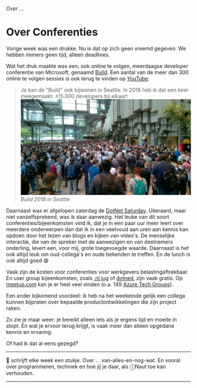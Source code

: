 *Over ...*

# Over Conferenties

Vorige week was een drukke. Nu is dat op zich geen vreemd gegeven. We hebben immers geen tijd, alleen deadlines.

Wat het druk maakte was een, ook online te volgen, meerdaagse developer conferentie van Microsoft, genaamd [Build](https://build.microsoft.com/en-US/home). Een aantal van de meer dan 300 online te volgen sessies is ook terug te vinden op [YouTube](https://www.youtube.com/watch?v=8OviTSFqucI&list=PLFPUGjQjckXE-DsPj61-5kKIhJ3194fON).

> Je kan de "Build" ook bijwonen in Seattle. In 2018 heb ik dat een keer meegemaakt: ±15.000 developers bij elkaar!<br/>![Build 2018 in Seattle](2024-week-22%20Build2018.jpg)<br/><cite>Build 2018 in Seattle</cite>

Daarnaast was er afgelopen zaterdag de [DotNet Saturday](https://dotnedsaturday.nl/). Uiteraard, maar niet vanzelfsprekend, was ik daar aanwezig. Het leuke van dit soort conferenties/bijeenkomsten vind ik, dat je in een paar uur meer leert over meerdere onderwerpen dan dat ik in een veelvoud aan uren aan kennis kan opdoen door het lezen van blogs en kijken van video's. De menselijke interactie, die van de spreker met de aanwezigen en van deelnemers onderling, levert een, voor mij, grote toegevoegde waarde. Daarnaast is het ook altijd leuk om oud-collega's en oude bekenden te treffen. En de lunch is ook altijd goed :smile:

Vaak zijn de kosten voor conferenties voor werkgevers belastingaftrekbaar. En user group bijeenkomsten, zoals [.nl.jug](https://nljug.org/) of [dotned](https://dotned.nl/), zijn vaak gratis. Op [meetup.com](https://www.meetup.com) kan je er heel veel vinden (o.a. 149 [Azure Tech Groups](https://www.meetup.com/pro/azuretechgroups/)).

Een ander bijkomend voordeel: ik heb na het weekeinde gelijk een collega kunnen bijpraten over bepaalde productontwikkelingen die zijn project raken.

Zo zie je maar weer: je bereikt alleen iets als je ergens tijd en moeite in stopt. En wat je ervoor terug krijgt, is vaak meer dan alleen opgedane kennis en ervaring. 

Of had ik dat al eens gezegd?

---

🍐 schrijft elke week een stukje. Over ... van-alles-en-nog-wat. 
En vooral over programmeren, techniek en hoe jij je daar, als &#9432;Naut toe kan verhouden.

---
